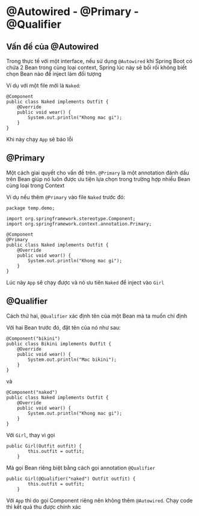 # @Autowired - @Primary - @Qualifier

## Vấn đề của @Autowired

Trong thực tế với một interface, nếu sử dụng `@Autowired` khi Spring Boot có chứa 2 Bean trong cùng loại context, Spring lúc này sẽ bối rối không biết chọn Bean nào để inject làm đối tượng

Ví dụ với một file mới là `Naked`:
```
@Component
public class Naked implements Outfit {
    @Override
    public void wear() {
        System.out.println("Khong mac gi");
    }
}
```
Khi này chạy `App` sẽ báo lỗi

## @Primary

Một cách giai quyết cho vấn đề trên. `@Primary` là một annotation đánh dấu trên Bean giúp nó luôn được ưu tiện lựa chọn trong trường hợp nhiều Bean cùng loại trong Context

Ví dụ nếu thêm `@Primary` vào file `Naked` trước đó:
```
package temp.demo;

import org.springframework.stereotype.Component;
import org.springframework.context.annotation.Primary;

@Component
@Primary
public class Naked implements Outfit {
    @Override
    public void wear() {
        System.out.println("Khong mac gi");
    }
}
```
Lúc này `App` sẽ chạy được và nó ưu tiên `Naked` để inject vào `Girl`

## @Qualifier

Cách thứ hai, `@Qualifier` xác định tên của một Bean mà ta muốn chỉ định

Với hai Bean trước đó, đặt tên của nó như sau:

```
@Component("bikini")
public class Bikini implements Outfit {
    @Override
    public void wear() {
        System.out.println("Mac bikini");
    }
}
```
và
```
@Component("naked")
public class Naked implements Outfit {
    @Override
    public void wear() {
        System.out.println("Khong mac gi");
    }
}
```
Với `Girl`, thay vì gọi
```
public Girl(Outfit outfit) {
        this.outfit = outfit;
    }
```
Mà gọi Bean riêng biệt bằng cách gọi annotation `@Qualifier`
```
public Girl(@Qualifier("naked") Outfit outfit) {
        this.outfit = outfit;
    }
```
Với `App` thì do gọi Component riêng nên không thêm `@Autowired`. Chạy code thì kết quả thu được chính xác
